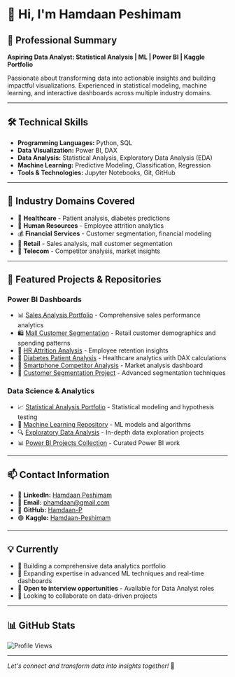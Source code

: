 # 👋 Hi, I'm Hamdaan Peshimam

## 🎯 Professional Summary
**Aspiring Data Analyst: Statistical Analysis | ML | Power BI | Kaggle Portfolio**

Passionate about transforming data into actionable insights and building impactful visualizations. Experienced in statistical modeling, machine learning, and interactive dashboards across multiple industry domains.

---

## 🛠️ Technical Skills

- **Programming Languages:** Python, SQL
- **Data Visualization:** Power BI, DAX
- **Data Analysis:** Statistical Analysis, Exploratory Data Analysis (EDA)
- **Machine Learning:** Predictive Modeling, Classification, Regression
- **Tools & Technologies:** Jupyter Notebooks, Git, GitHub

---

## 🏢 Industry Domains Covered

- 🏥 **Healthcare** - Patient analysis, diabetes predictions
- 👔 **Human Resources** - Employee attrition analytics
- 💰 **Financial Services** - Customer segmentation, financial modeling
- 🛒 **Retail** - Sales analysis, mall customer segmentation
- 📱 **Telecom** - Competitor analysis, market insights

---

## 🚀 Featured Projects & Repositories

### Power BI Dashboards
- 📊 [Sales Analysis Portfolio](https://github.com/Hamdaan-P/powerbi-sales-analysis-portfolio) - Comprehensive sales performance analytics
- 🛍️ [Mall Customer Segmentation](https://github.com/Hamdaan-P/PowerBI-Mall-Customer-Segmentation) - Retail customer demographics and spending patterns
- 👥 [HR Attrition Analysis](https://github.com/Hamdaan-P/powerbi-hr-attrition-analysis) - Employee retention insights
- 🏥 [Diabetes Patient Analysis](https://github.com/Hamdaan-P/PowerBI-Diabetes-Patient-Analysis-Dashboard) - Healthcare analytics with DAX calculations
- 📱 [Smartphone Competitor Analysis](https://github.com/Hamdaan-P/Competitor-Analysis-PowerBI-Smartphone-Analysis) - Market analysis dashboard
- 💼 [Customer Segmentation Project](https://github.com/Hamdaan-P/PowerBI-Customer-Segmentation-Project-) - Advanced segmentation techniques

### Data Science & Analytics
- 📈 [Statistical Analysis Portfolio](https://github.com/Hamdaan-P/Statistical-Analysis-Portfolio) - Statistical modeling and hypothesis testing
- 🤖 [Machine Learning Repository](https://github.com/Hamdaan-P/ML-Repo) - ML models and algorithms
- 🔍 [Exploratory Data Analysis](https://github.com/Hamdaan-P/EDA) - In-depth data exploration projects
- 📊 [Power BI Projects Collection](https://github.com/Hamdaan-P/Power-BI-Projects) - Curated Power BI work

---

## 📫 Contact Information

- 💼 **LinkedIn:** [Hamdaan Peshimam](https://www.linkedin.com/in/hamdaan-peshimam-547394ba/)
- 📧 **Email:** [phamdaan@gmail.com](mailto:phamdaan@gmail.com)
- 🌟 **GitHub:** [Hamdaan-P](https://github.com/Hamdaan-P)
- 🟢 **Kaggle:** [Hamdaan-Peshimam](https://www.kaggle.com/work/code)

---

## 💡 Currently

- 🔭 Building a comprehensive data analytics portfolio
- 🌱 Expanding expertise in advanced ML techniques and real-time dashboards
- 💼 **Open to interview opportunities** - Available for Data Analyst roles
- 🤝 Looking to collaborate on data-driven projects

---

## 📊 GitHub Stats

![Profile Views](https://komarev.com/ghpvc/?username=Hamdaan-P&color=blue)

---

*Let's connect and transform data into insights together!* 🚀
